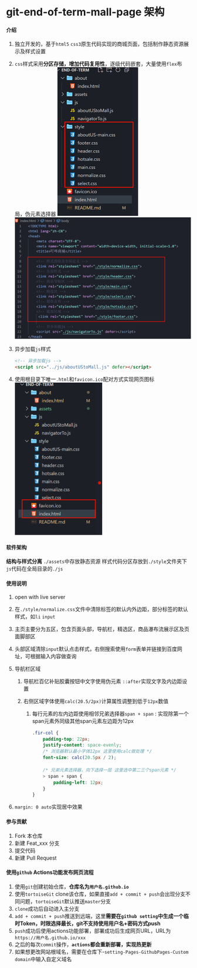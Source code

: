 # git-end-of-term-mall-page 架构

#### 介绍
1. 独立开发的，基于`html5`  `css3`原生代码实现的商城页面，包括制作静态资源展示及样式设置
2. `css`样式采用**分区存储，增加代码复用性**，逐级代码嵌套，大量使用`flex`布局，伪元素选择器
	<img src="assets/end-of-term-css.png" style="zoom:50%;" />
	<img src="assets/end-of-term-linkCss.png" style="zoom:50%;" />
3. 异步加载`js`样式
	```html
	<!-- 异步加载js -->
	<script src="../js/aboutUStoMall.js" defer></script>
	```

4. 使用根目录下唯一`.html`和`favicon.ico`配对方式实现网页图标
	<img src="assets/end-of-term-htmlIcon.png" style="zoom:50%;" />

#### 软件架构
**结构与样式分离**
`./assets`中存放静态资源
样式代码分区存放到`./style`文件夹下
`js`代码在全局目录的`./js`


#### 使用说明

1. open with live server

2. 在`./style/normalize.css`文件中清除标签的默认内外边距，部分标签的默认样式，如`li` `input`

3. 主页主要分为五区，包含页面头部，导航栏，精选区，商品瀑布流展示区及页面脚部区

4. 头部区域清除`input`默认点击样式，右侧搜索使用`form`表单并链接到百度网址，可根据输入内容做查询

5. 导航栏区域

	1. 导航栏百亿补贴胶囊按钮中文字使用伪元素 `::after`实现文字及内边距设置

	2.  右侧区域字体使用`calc(20.5/2px)`计算属性调整到低于`12px`数值

		1. 每行元素的左内边距使用相邻兄弟选择器`span + span` : 实现除第一个span元素外同级其他span元素左边距为12px
			```css
			.fir-col {
			    padding-top: 22px;
			    justify-content: space-evenly;
			    /* 浏览器默认最小字体12px 这里使用calc做处理 */
			    font-size: calc(20.5px / 2);
			
			    /* 兄弟元素选择器，向下选择一层 这里选中第二三个span元素 */
			    > span + span {
			        padding-left: 12px;
			    }
			}
			```

6. `margin: 0 auto`实现居中效果

#### 参与贡献

1.  Fork 本仓库
2.  新建 Feat_xxx 分支
3.  提交代码
4.  新建 Pull Request



#### 使用`github` Actions功能发布网页流程

1. 使用`git`创建初始仓库，**仓库名为`用户名.github.io`**
2. 使用`tortoiseGit` clone该仓库，如果直接`add + commit + push`会出现分支不同问题，`tortoiseGit`默认推送`master`分支
3. `clone`成功后自动进入主分支
4. `add + commit + push`推送到远端，这里**需要在`github setting`中生成一个临时Token，时限选择最长，git不支持使用用户名+密码方式push**
5. `push`成功后使用actions功能部署，部署成功后生成网页URL，URL为`https://用户名.github.io/xxx`
6. 之后的每次`commit`操作，**`actions`都会重新部署，实现热更新**
7. 如果想更改网站根域名，需要在仓库下-`setting-Pages-GithubPages-Custom domain`中输入自定义域名

